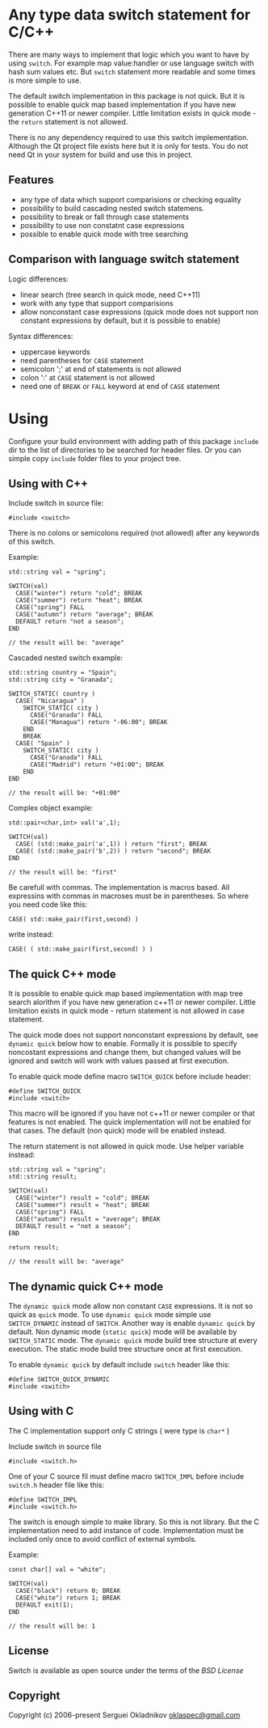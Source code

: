 Any type data switch statement for C/C++
========================================

There are many ways to implement that logic which you want to have by using
`switch`. For example map value:handler or use language switch with hash sum
values etc. But `switch` statement more readable and some times is more simple
to use.

The default switch implementation in this package is not quick. But it is
possible to enable quick map based implementation if you have new generation
C++11 or newer compiler. Little limitation exists in quick mode - the
`return` statement is not allowed.

There is no any dependency required to use this switch implementation.
Although the Qt project file exists here but it is only for tests.
You do not need Qt in your system for build and use this in project.

Features
--------

 * any type of data which support comparisions or checking equality
 * possibility to build cascading nested switch statemens.
 * possibility to break or fall through case statements
 * possibility to use non constatnt case expressions
 * possible to enable quick mode with tree searching


Comparison with language switch statement
-----------------------------------------

Logic differences:
  * linear search (tree search in quick mode, need C++11)
  * work with any type that support comparisions
  * allow nonconstant case expressions (quick mode does not support
    non constant expressions by default, but it is possible to enable)

Syntax differences:
  * uppercase keywords
  * need parentheses for `CASE` statement
  * semicolon ';' at end of statements is not allowed
  * colon ':' at `CASE` statement is not allowed
  * need one of `BREAK` or `FALL` keyword at end of `CASE` statement


Using
=====

Configure your build environment with adding path of this package `include`
dir to the list of directories to be searched for header files.
Or you can simple copy `include` folder files to your project tree.


Using with C++
--------------

Include switch in source file:

    #include <switch>

There is no colons or semicolons required (not allowed)
after any keywords of this switch.


Example:

    std::string val = "spring";

    SWITCH(val)
      CASE("winter") return "cold"; BREAK
      CASE("summer") return "heat"; BREAK
      CASE("spring") FALL
      CASE("autumn") return "average"; BREAK
      DEFAULT return "not a season";
    END

    // the result will be: "average"


Cascaded nested switch example:

    std::string country = "Spain";
    std::string city = "Granada";

    SWITCH_STATIC( country )
      CASE( "Nicaragua" )
        SWITCH_STATIC( city )
          CASE("Granada") FALL
          CASE("Managua") return "-06:00"; BREAK
        END
        BREAK
      CASE( "Spain" )
        SWITCH_STATIC( city )
          CASE("Granada") FALL
          CASE("Madrid") return "+01:00"; BREAK
        END
    END

    // the result will be: "+01:00"


Complex object example:

    std::pair<char,int> val('a',1);

    SWITCH(val)
      CASE( (std::make_pair('a',1)) ) return "first"; BREAK
      CASE( (std::make_pair('b',2)) ) return "second"; BREAK
    END

    // the result will be: "first"


Be carefull with commas. The implementation is macros based.
All expressins with commas in macroses must be in parentheses.
So where you need code like this:

    CASE( std::make_pair(first,second) )

write instead:

    CASE( ( std::make_pair(first,second) ) )


The quick C++ mode
------------------

It is possible to enable quick map based implementation with map tree search
alorithm if you have new generation c++11 or newer compiler. Little limitation
exists in quick mode - return statement is not allowed in case statement.

The quick mode does not support nonconstant expressions by default,
see `dynamic quick` below how to enable. Formally it is possible to
specify noncostant expressions and change them, but changed values will
be ignored and switch will work with values passed at first execution.

To enable quick mode define macro `SWITCH_QUICK` before include header:

    #define SWITCH_QUICK
    #include <switch>

This macro will be ignored if you have not c++11 or newer compiler or that 
features is not enabled. The quick implementation will not be enabled for
that cases. The default (non quick) mode will be enabled instead.

The return statement is not allowed in quick mode.
Use helper variable instead:

    std::string val = "spring";
    std::string result;

    SWITCH(val)
      CASE("winter") result = "cold"; BREAK
      CASE("summer") result = "heat"; BREAK
      CASE("spring") FALL
      CASE("autumn") result = "average"; BREAK
      DEFAULT result = "not a season";
    END

    return result;

    // the result will be: "average"

The dynamic quick C++ mode
--------------------------

The `dynamic quick` mode allow non constant `CASE` expressions.
It is not so quick as `quick` mode. To use `dynamic quick` mode 
simple use `SWITCH_DYNAMIC` instead of `SWITCH`. Another way is enable
`dynamic quick` by default. Non dynamic mode (`static quick`) mode
will be available by `SWITCH_STATIC` mode.
The `dynamic quick` mode build tree structure at every execution. The static
mode build tree structure once at first execution. 

To enable `dynamic quick` by default include `switch` header like this:


    #define SWITCH_QUICK_DYNAMIC
    #include <switch>


Using with C
------------

The C implementation support only C strings ( were type is `char*` )

Include switch in source file

    #include <switch.h>

One of your C source fil must define macro `SWITCH_IMPL` before
include `switch.h`  header file like this:

    #define SWITCH_IMPL
    #include <switch.h>

The switch is enough simple to make library. So this is not library.
But the C implementation need to add instance of code. Implementation
must be included only once to avoid conflict of external symbols.


Example:

    const char[] val = "white";

    SWITCH(val)
      CASE("black") return 0; BREAK
      CASE("white") return 1; BREAK
      DEFAULT exit(1);
    END

    // the result will be: 1


License
-------

Switch is available as open source under the terms of the *BSD License*

Copyright
---------

Copyright (c) 2006-present Serguei Okladnikov <oklaspec@gmail.com>
